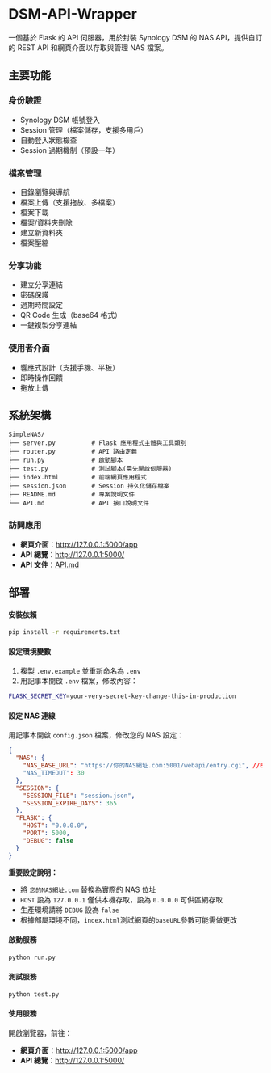 # DSM-API-Wrapper

一個基於 Flask 的 API 伺服器，用於封裝 Synology DSM 的 NAS API，提供自訂的 REST API 和網頁介面以存取與管理 NAS 檔案。

## 主要功能

### 身份驗證
- Synology DSM 帳號登入
- Session 管理（檔案儲存，支援多用戶）
- 自動登入狀態檢查
- Session 過期機制（預設一年）

### 檔案管理
- 目錄瀏覽與導航
- 檔案上傳（支援拖放、多檔案）
- 檔案下載
- 檔案/資料夾刪除
- 建立新資料夾
- ~~檔案壓縮~~

### 分享功能
- 建立分享連結
- 密碼保護
- 過期時間設定
- QR Code 生成（base64 格式）
- 一鍵複製分享連結

### 使用者介面
- 響應式設計（支援手機、平板）
- 即時操作回饋
- 拖放上傳

## 系統架構

```
SimpleNAS/
├── server.py          # Flask 應用程式主體與工具類別
├── router.py          # API 路由定義
├── run.py             # 啟動腳本
├── test.py            # 測試腳本(需先開啟伺服器)
├── index.html         # 前端網頁應用程式
├── session.json       # Session 持久化儲存檔案
├── README.md          # 專案說明文件
└── API.md             # API 接口說明文件
```

### 訪問應用
- **網頁介面**：http://127.0.0.1:5000/app
- **API 總覽**：http://127.0.0.1:5000/
- **API 文件**：[API.md](API.md)

## 部署

#### 安裝依賴
```bash
pip install -r requirements.txt
```

#### 設定環境變數
1. 複製 `.env.example` 並重新命名為 `.env`
2. 用記事本開啟 `.env` 檔案，修改內容：
```bash
FLASK_SECRET_KEY=your-very-secret-key-change-this-in-production
```

#### 設定 NAS 連線
用記事本開啟 `config.json` 檔案，修改您的 NAS 設定：
```json
{
  "NAS": {
    "NAS_BASE_URL": "https://你的NAS網址.com:5001/webapi/entry.cgi", //EX: "https://cwds.taivs.tp.edu.tw:5001/webapi/entry.cgi"
    "NAS_TIMEOUT": 30
  },
  "SESSION": {
    "SESSION_FILE": "session.json",
    "SESSION_EXPIRE_DAYS": 365
  },
  "FLASK": {
    "HOST": "0.0.0.0",
    "PORT": 5000,
    "DEBUG": false
  }
}
```

**重要設定說明：**
- 將 `您的NAS網址.com` 替換為實際的 NAS 位址
- `HOST` 設為 `127.0.0.1` 僅供本機存取，設為 `0.0.0.0` 可供區網存取
- 生產環境請將 `DEBUG` 設為 `false`
- 根據部屬環境不同，`index.html`測試網頁的`baseURL`參數可能需做更改

#### 啟動服務
```bash
python run.py
```

#### 測試服務
```bash
python test.py
```

#### 使用服務
開啟瀏覽器，前往：
- **網頁介面**：http://127.0.0.1:5000/app
- **API 總覽**：http://127.0.0.1:5000/